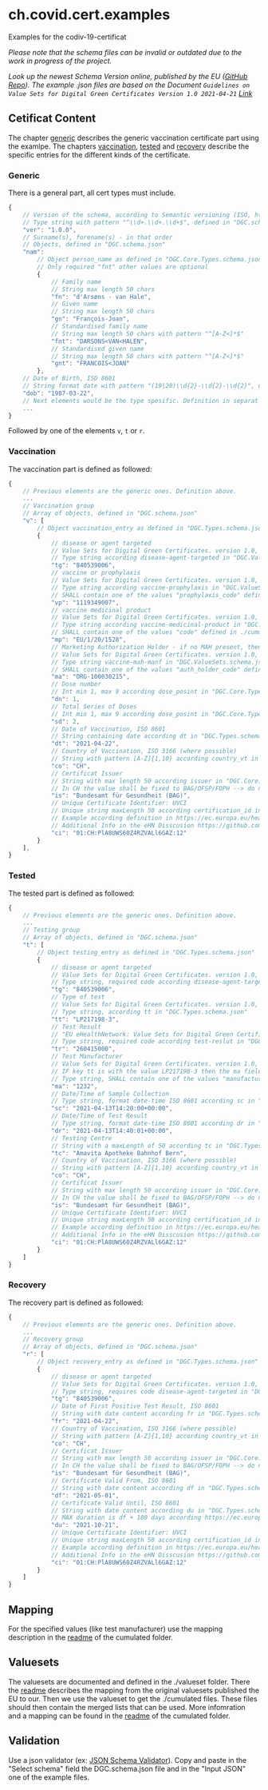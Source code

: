 # ch.covid.cert.examples

Examples for the codiv-19-certificat

*Please note that the schema files can be invalid or outdated due to the work in progress of the project.*

*Look up the newest Schema Version online, published by the EU ([GitHub Repo](https://github.com/eu-digital-green-certificates/ehn-dgc-schema)). The example .json files are based on the Document `Guidelines on Value Sets for Digital Green Certificates Version 1.0 2021-04-21` [Link](https://ec.europa.eu/health/sites/health/files/ehealth/docs/digital-green-certificates_dt-specifications_en.pdf)*

## Cetificat Content

The chapter [generic](#generic) describes the generic vaccination certificate part using the examlpe.
The chapters [vaccination](#vaccination), [tested](#tested) and [recovery](#recovery) describe the specific entries for the different kinds of the certificate.

### Generic

There is a general part, all cert types must include.

```javascript
{
    // Version of the schema, according to Semantic versioning (ISO, https://semver.org/ version 2.0.0 or newer)
    // Type string with pattern "^\\d+.\\d+.\\d+$", defined in "DGC.schema.json"
    "ver": "1.0.0",
    // Surname(s), forename(s) - in that order 
    // Objects, defined in "DGC.schema.json"
    "nam": 
        // Object person_name as defined in "DGC.Core.Types.schema.json"
        // Only required "fnt" other values are optional
        {
            // Family name
            // String max length 50 chars
            "fn": "d'Arsøns - van Hale",
            // Given name
            // String max length 50 chars
            "gn": "François-Joan",
            // Standardised family name
            // String max length 50 chars with pattern "^[A-Z<]*$"
            "fnt": "DARSONS<VAN<HALEN",
            // Standardised given name
            // String max length 50 chars with pattern "^[A-Z<]*$"
            "gnt": "FRANCOIS<JOAN"
        },
    // Date of Birth, ISO 8601
    // String format date with pattern "(19|20)\\d{2}-\\d{2}-\\d{2}", defined dob in "DGC.schema.json"
    "dob": "1987-03-22",
    // Next elements would be the type spesific. Definition in separat chapters.
    ...
}

```

Followed by one of the elements `v`, `t` or `r`.

### Vaccination

The vaccination part is defined as followed:

```javascript
{
    // Previous elements are the generic ones. Definition above.
    ...
    // Vaccination group
    // Array of objects, defined in "DGC.schema.json"
    "v": [
        // Object vaccination_entry as defined in "DGC.Types.schema.json"
        {
            // disease or agent targeted
            // Value Sets for Digital Green Certificates. version 1.0, 2021-04-16, section 2.1
            // Type string according disease-agent-targeted in "DGC.ValueSets.schema.json"
            "tg": "840539006",
            // vaccine or prophylaxis
            // Value Sets for Digital Green Certificates. version 1.0, 2021-04-16, section 2.2
            // Type string according vaccine-prophylaxis in "DGC.ValueSets.schema.json"
            // SHALL contain one of the values "prophylaxis_code" defined in ./cumulated/covid-19-vaccines.json
            "vp": "1119349007",
            // vaccine medicinal product
            // Value Sets for Digital Green Certificates. version 1.0, 2021-04-16, section 2.3
            // Type string according vaccine-medicinal-product in "DGC.ValueSets.schema.json"
            // SHALL contain one of the values "code" defined in ./cumulated/covid-19-vaccines.json
            "mp": "EU/1/20/1528",
            // Marketing Authorization Holder - if no MAH present, thenmanufacturer
            // Value Sets for Digital Green Certificates. version 1.0, 2021-04-16, section 2.3
            // Type string vaccine-mah-manf in "DGC.ValueSets.schema.json"
            // SHALL contain one of the values "auth_holder_code" defined in ./cumulated/covid-19-vaccines.json
            "ma": "ORG-100030215",
            // Dose number
            // Int min 1, max 9 according dose_posint in "DGC.Core.Types.schema.json"
            "dn": 1,
            // Total Series of Doses
            // Int min 1, max 9 according dose_posint in "DGC.Core.Types.schema.json"
            "sd": 2,
            // Date of Vaccination, ISO 8601
            // String containing date according dt in "DGC.Types.schema.json"
            "dt": "2021-04-22",
            // Country of Vaccination, ISO 3166 (where possible)
            // String with pattern [A-Z]{1,10} according country_vt in "DGC.Core.Types.schema.json"
            "co": "CH",
            // Certificat Issuer
            // String with max length 50 according issuer in "DGC.Core.Types.schema.json"
            // In CH the value shall be fixed to BAG/OFSP/FOPH --> do not forget the translations/languages (EN/DE/FR/IT)
            "is": "Bundesamt für Gesundheit (BAG)",
            // Unique Certificate Identifier: UVCI
            // Unique string maxLength 50 according certification_id in "DGC.Core.Types.schema.json"
            // Example according definition in https://ec.europa.eu/health/sites/health/files/ehealth/docs/vaccination-proof_interoperability-guidelines_en.pdf ANNEX 2
            // Additional Info in the eHN Disscusion https://github.com/ehn-digital-green-development/ehn-dgc-schema/issues/15
            "ci": "01:CH:PlA8UWS60Z4RZVALl6GAZ:12"
        }
    ],
}

```

### Tested

The tested part is defined as followed:

```javascript
{
    // Previous elements are the generic ones. Definition above.
    ...
    // Testing group
    // Array of objects, defined in "DGC.schema.json"
    "t": [
        // Object testing_entry as defined in "DGC.Types.schema.json"
        {
            // disease or agent targeted
            // Value Sets for Digital Green Certificates. version 1.0, 2021-04-16, section 2.1
            // Type string, required code according disease-agent-targeted in "DGC.ValueSets.schema.json"
            "tg": "840539006",
            // Type of test
            // Value Sets for Digital Green Certificates. version 1.0, 2021-04-16, section 2.7
            // Type string, according tt in "DGC.Types.schema.json"
            "tt": "LP217198-3",
            // Test Result
            // "EU eHealthNetwork: Value Sets for Digital Green Certificates. version 1.0, 2021-04-16, section 2.9
            // Type string, required code according test-reslut in "DGC.ValueSets.schema.json"
            "tr": "260415000",
            // Test Manufacturer
            // Value Sets for Digital Green Certificates. version 1.0, 2021-04-16, section 2.8
            // IF key tt is with the value LP217198-3 then the ma field SHALL be set.
            // Type string, SHALL contain one of the values "manufacturer_code_eu" defined in ./cumulated/covid-19-tests.json
            "ma": "1232",
            // Date/Time of Sample Collection
            // Type string, format date-time ISO 8601 according sc in "DGC.Types.schema.json"
            "sc": "2021-04-13T14:20:00+00:00",
            // Date/Time of Test Result
            // Type string, format date-time ISO 8601 according dr in "DGC.Types.schema.json"
            "dr": "2021-04-13T14:40:01+00:00",
            // Testing Centre
            // String with a maxLength of 50 according tc in "DGC.Types.schema.json"
            "tc": "Amavita Apotheke Bahnhof Bern",  
            // Country of Vaccination, ISO 3166 (where possible)
            // String with pattern [A-Z]{1,10} according country_vt in "DGC.Core.Types.schema.json"
            "co": "CH",
            // Certificat Issuer
            // String with max length 50 according issuer in "DGC.Core.Types.schema.json"
            // In CH the value shall be fixed to BAG/OFSP/FOPH --> do not forget the translations/languages (EN/DE/FR/IT)
            "is": "Bundesamt für Gesundheit (BAG)",
            // Unique Certificate Identifier: UVCI
            // Unique string maxLength 50 according certification_id in "DGC.Core.Types.schema.json"
            // Example according definition in https://ec.europa.eu/health/sites/health/files/ehealth/docs/vaccination-proof_interoperability-guidelines_en.pdf ANNEX 2
            // Additional Info in the eHN Disscusion https://github.com/ehn-digital-green-development/ehn-dgc-schema/issues/15
            "ci": "01:CH:PlA8UWS60Z4RZVALl6GAZ:12"
        }
    ]
}
```

### Recovery

The recovery part is defined as followed:

```javascript
{
    // Previous elements are the generic ones. Definition above.
    ...
    // Recovery group
    // Array of objects, defined in "DGC.schema.json"
    "r": [
        // Object recovery_entry as defined in "DGC.Types.schema.json"
        {
            // disease or agent targeted
            // Value Sets for Digital Green Certificates. version 1.0, 2021-04-16, section 2.1
            // Type string, requires code disease-agent-targeted in "DGC.ValueSets.schema.json"
            "tg": "840539006",
            // Date of First Positive Test Result, ISO 8601
            // String with date content according fr in "DGC.Types.schema.json" 
            "fr": "2021-04-22",
            // Country of Vaccination, ISO 3166 (where possible)
            // String with pattern [A-Z]{1,10} according country_vt in "DGC.Core.Types.schema.json"
            "co": "CH",
            // Certificat Issuer
            // String with max length 50 according issuer in "DGC.Core.Types.schema.json"
            // In CH the value shall be fixed to BAG/OFSP/FOPH --> do not forget the translations/languages (EN/DE/FR/IT)
            "is": "Bundesamt für Gesundheit (BAG)",
            // Certificate Valid From, ISO 8601
            // String with date content according df in "DGC.Types.schema.json" 
            "df": "2021-05-01",
            // Certificate Valid Until, ISO 8601
            // String with date content according du in "DGC.Types.schema.json"
            // MAX duration is df + 180 days according https://ec.europa.eu/health/sites/health/files/ehealth/docs/digital-green-certificates_dt-specifications_en.pdf
            "du": "2021-10-21",
            // Unique Certificate Identifier: UVCI
            // Unique string maxLength 50 according certification_id in "DGC.Core.Types.schema.json"
            // Example according definition in https://ec.europa.eu/health/sites/health/files/ehealth/docs/vaccination-proof_interoperability-guidelines_en.pdf ANNEX 2
            // Additional Info in the eHN Disscusion https://github.com/ehn-digital-green-development/ehn-dgc-schema/issues/15
            "ci": "01:CH:PlA8UWS60Z4RZVALl6GAZ:12"
        }
    ]
}

```

## Mapping

For the specified values (like test manufacturer) use the mapping description in the [readme](./cumulated) of the cumulated folder.

## Valuesets

The valuesets are documented and defined in the ./valueset folder. There the [readme](./valuesets) describes the mapping from the original valuesets published the EU to our. Then we use the valueset to get the ./cumulated files. These files should then contain the merged lists that can be used. More infomration and a mapping can be found in the [readme](./cumulated) of the cumulated folder.

## Validation

Use a json validator (ex: [JSON Schema Validator](https://www.jsonschemavalidator.net/)).
Copy and paste in the "Select schema" field the DGC.schema.json file and in the "Input JSON" one of the example files.
